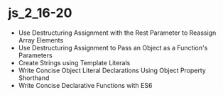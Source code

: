 # js_2_16-20
* Use Destructuring Assignment with the Rest Parameter to Reassign Array Elements
* Use Destructuring Assignment to Pass an Object as a Function's Parameters
* Create Strings using Template Literals
* Write Concise Object Literal Declarations Using Object Property Shorthand
* Write Concise Declarative Functions with ES6
